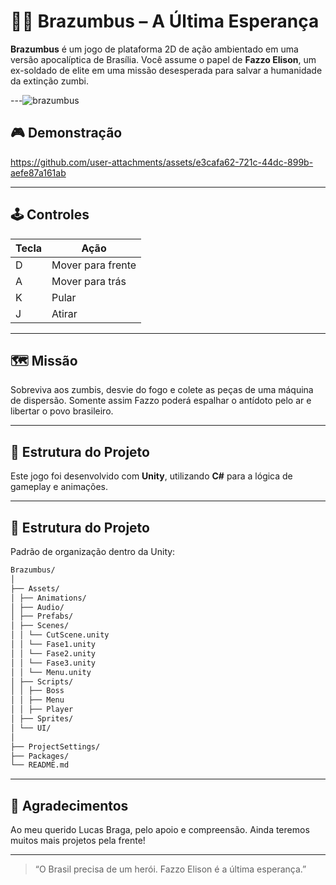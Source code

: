 # 🧟‍♂️ Brazumbus – A Última Esperança

**Brazumbus** é um jogo de plataforma 2D de ação ambientado em uma versão apocalíptica de Brasília. Você assume o papel de **Fazzo Elison**, um ex-soldado de elite em uma missão desesperada para salvar a humanidade da extinção zumbi.


---![brazumbus](https://github.com/user-attachments/assets/024f3702-6c33-4d89-a43e-23fbe7ae8b67)


## 🎮 Demonstração


https://github.com/user-attachments/assets/e3cafa62-721c-44dc-899b-aefe87a161ab


---

## 🕹️ Controles

| Tecla | Ação               |
|-------|--------------------|
| D     | Mover para frente  |
| A     | Mover para trás    |
| K     | Pular              |
| J     | Atirar             |

---

## 🗺️ Missão

Sobreviva aos zumbis, desvie do fogo e colete as peças de uma máquina de dispersão. Somente assim Fazzo poderá espalhar o antídoto pelo ar e libertar o povo brasileiro.

---

## 📂 Estrutura do Projeto

Este jogo foi desenvolvido com **Unity**, utilizando **C#** para a lógica de gameplay e animações.

---

## 📁 Estrutura do Projeto

Padrão de organização dentro da Unity:

```bash
Brazumbus/
│
├── Assets/
│ ├── Animations/
│ ├── Audio/
│ ├── Prefabs/
│ ├── Scenes/
│ │ └── CutScene.unity
│ │ └── Fase1.unity
│ │ └── Fase2.unity
│ │ └── Fase3.unity
│ │ └── Menu.unity
│ ├── Scripts/
│ │ ├── Boss
│ │ ├── Menu
│ │ ├── Player
│ ├── Sprites/
│ └── UI/
│
├── ProjectSettings/
├── Packages/
└── README.md
```
---

## 🙏 Agradecimentos

Ao meu querido Lucas Braga, pelo apoio e compreensão. Ainda teremos muitos mais projetos pela frente!

---

> “O Brasil precisa de um herói. Fazzo Elison é a última esperança.”
